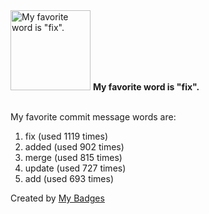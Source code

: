 <img src="https://my-badges.github.io/my-badges/favorite-word.png" alt="My favorite word is &quot;fix&quot;." title="My favorite word is &quot;fix&quot;." width="128">
<strong>My favorite word is &quot;fix&quot;.</strong>
<br><br>

My favorite commit message words are:

1. fix (used 1119 times)
2. added (used 902 times)
3. merge (used 815 times)
4. update (used 727 times)
5. add (used 693 times)


Created by <a href="https://github.com/my-badges/my-badges">My Badges</a>